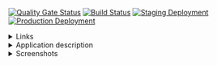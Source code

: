 [![Quality Gate Status](https://sonarcloud.io/api/project_badges/measure?project=mihsta_devops-diplom&metric=alert_status)](https://sonarcloud.io/summary/new_code?id=mihsta_devops-diplom) [![Build Status](https://dev.azure.com/mihsta/DevOps-diploma/_apis/build/status/mihsta.devops-diplom?branchName=main)](https://dev.azure.com/mihsta/DevOps-diploma/_build/latest?definitionId=10&branchName=main) [![Staging Deployment](https://github.com/mihsta/devops-diplom/actions/workflows/staging_deployment.yml/badge.svg)](https://github.com/mihsta/devops-diplom/actions/workflows/staging_deployment.yml) [![Production Deployment](https://github.com/mihsta/devops-diplom/actions/workflows/production_deployment.yml/badge.svg?branch=production)](https://github.com/mihsta/devops-diplom/actions/workflows/production_deployment.yml)

<details>
  <summary>Links</summary>

**[STAGE](https://diplomapp.stage.asis.org.ru)**
 
**[PROD](https://diplomapp.asis.org.ru)**

**[GITREPO](https://github.com/mihsta/devops-diplom)**

**[DASHBOARD](https://dev.azure.com/mihsta/DevOps-diploma/_dashboards)**

**[CI PIPELINE](https://dev.azure.com/mihsta/DevOps-diploma/_build?definitionId=10&_a=summary)**

**[SLA Report](https://synthetics.eu.newrelic.com/report/rT3dtL0wSMd?view=daily-sla-report)**

**[SLA Report Backend](https://synthetics.eu.newrelic.com/report/pD3JGSyIXGW)**

**[DOCKER](https://hub.docker.com/repositories)**
  
</details>

<details>
  <summary>Application description</summary>

## Develop a simple (lightweight) 3-tire application (front-end, back-end, database). 
 
#### Back-end (collects data) must: 
1. Retrieve a portion of data from API (see in your Variant) and store it in a database 
2. Update data on demand 
3. Update DB schema if needed on app’s update 
 
#### Front-end (outputs data) must: 
1. Display any portion of the data stored in the DB 
2. Provide a method to trigger data update process 
 
#### Database: 
1. Choose Database type and data scheme in a suitable manner.  
2. Data must be stored in a persistent way 
3. It’s better to use cloud native DB solutions like an RDS/AzureSQL/CloudSQL.
  
</details>

<details>
  <summary>Screenshots</summary>

### Frontend main page - Description 
 ![This is an image](/diplomapp/screenshots/CaptureDesc.PNG)
### Years dropdown list and results. 
 ![This is an image](/diplomapp/screenshots/CaptureByYears.PNG)
### Database methods 
 ![This is an image](/diplomapp/screenshots/CaptureDBmethods.PNG)
### Backend REST API 
 ![This is an image](/diplomapp/screenshots/CaptureBackendAPI.PNG)
  
</details>

